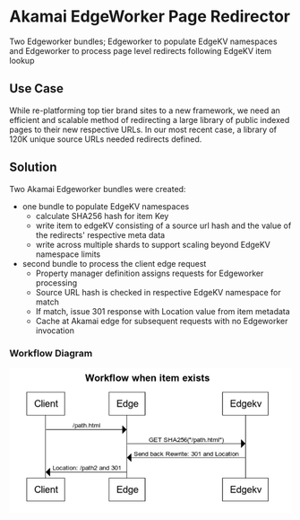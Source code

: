 # Akamai EdgeWorker Page Redirector

Two Edgeworker bundles; Edgeworker to populate EdgeKV namespaces and Edgeworker to process page level redirects following EdgeKV item lookup

## Use Case

While re-platforming top tier brand sites to a new framework, we need an efficient and scalable method of redirecting a large library of public indexed pages to their new respective URLs.  In our most recent case, a library of 120K unique source URLs needed redirects defined.

## Solution

Two Akamai Edgeworker bundles were created:

- one bundle to populate EdgeKV namespaces
  - calculate SHA256 hash for item Key
  - write item to edgeKV consisting of a source url hash and the value of the redirects' respective meta data
  - write across multiple shards to support scaling beyond EdgeKV namespace limits
- second bundle to process the client edge request
  - Property manager definition assigns requests for Edgeworker processing
  - Source URL hash is checked in respective EdgeKV namespace for match
  - If match, issue 301 response with Location value from item metadata
  - Cache at Akamai edge for subsequent requests with no Edgeworker invocation


### Workflow Diagram

![arch](./img/workflow.png)
